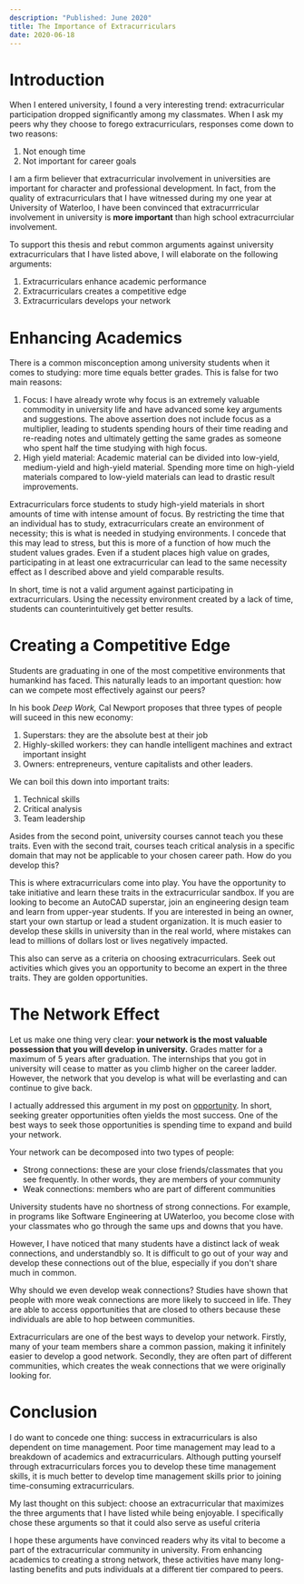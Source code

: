 ```yaml
---
description: "Published: June 2020"
title: The Importance of Extracurriculars
date: 2020-06-18
---
```

# Introduction

When I entered university, I found a very interesting trend: extracurricular participation dropped significantly among my classmates. When I ask my peers why they choose to forego extracurriculars, responses come down to two reasons:

1. Not enough time
2. Not important for career goals

I am a firm believer that extracurricular involvement in universities are important for character and professional development. In fact, from the quality of extracurriculars that I have witnessed during my one year at University of Waterloo, I have been convinced that extracurrricular involvement in university is **more important** than high school extracurrciular involvement.

To support this thesis and rebut common arguments against university extracurriculars that I have listed above, I will elaborate on the following arguments:

1. Extracurriculars enhance academic performance
2. Extracurriculars creates a competitive edge
3. Extracurriculars develops your network

# Enhancing Academics

There is a common misconception among university students when it comes to studying: more time equals better grades. This is false for two main reasons:

1. Focus: I have already wrote why focus is an extremely valuable commodity in university life and have advanced some key arguments and suggestions. The above assertion does not include focus as a multiplier, leading to students spending hours of their time reading and re-reading notes and ultimately getting the same grades as someone who spent half the time studying with high focus.
2. High yield material: Academic material can be divided into low-yield, medium-yield and high-yield material. Spending more time on high-yield materials compared to low-yield materials can lead to drastic result improvements.

Extracurriculars force students to study high-yield materials in short amounts of time with intense amount of focus. By restricting the time that an individual has to study, extracurriculars create an environment of necessity; this is what is needed in studying environments. I concede that this may lead to stress, but this is more of a function of how much the student values grades. Even if a student places high value on grades, participating in at least one extracurricular can lead to the same necessity effect as I described above and yield comparable results.

In short, time is not a valid argument against participating in extracurriculars. Using the necessity environment created by a lack of time, students can counterintuitively get better results.

# Creating a Competitive Edge

Students are graduating in one of the most competitive environments that humankind has faced. This naturally leads to an important question: how can we compete most effectively against our peers?

In his book _Deep Work,_ Cal Newport proposes that three types of people will suceed in this new economy:

1. Superstars: they are the absolute best at their job
2. Highly-skilled workers: they can handle intelligent machines and extract important insight
3. Owners: entrepreneurs, venture capitalists and other leaders.

We can boil this down into important traits:

1. Technical skills
2. Critical analysis
3. Team leadership

Asides from the second point, university courses cannot teach you these traits. Even with the second trait, courses teach critical analysis in a specific domain that may not be applicable to your chosen career path. How do you develop this?

This is where extracurriculars come into play. You have the opportunity to take initiative and learn these traits in the extracurricular sandbox. If you are looking to become an AutoCAD superstar, join an engineering design team and learn from upper-year students. If you are interested in being an owner, start your own startup or lead a student organization. It is much easier to develop these skills in university than in the real world, where mistakes can lead to millions of dollars lost or lives negatively impacted.

This also can serve as a criteria on choosing extracurriculars. Seek out activities which gives you an opportunity to become an expert in the three traits. They are golden opportunities.

# The Network Effect

Let us make one thing very clear: **your network is the most valuable possession that you will develop in university.** Grades matter for a maximum of 5 years after graduation. The internships that you got in university will cease to matter as you climb higher on the career ladder. However, the network that you develop is what will be everlasting and can continue to give back.

I actually addressed this argument in my post on [opportunity](https://aaronabraham311.gitbook.io/aaron-s-thoughts/miscellaneous/opportunity-the-biggest-criteria-for-an-excellent-university). In short, seeking greater opportunities often yields the most success. One of the best ways to seek those opportunities is spending time to expand and build your network.

Your network can be decomposed into two types of people:

* Strong connections: these are your close friends/classmates that you see frequently. In other words, they are members of your community
* Weak connections: members who are part of different communities

University students have no shortness of strong connections. For example, in programs like Software Engineering at UWaterloo, you become close with your classmates who go through the same ups and downs that you have.

However, I have noticed that many students have a distinct lack of weak connections, and understandbly so. It is difficult to go out of your way and develop these connections out of the blue, especially if you don't share much in common.

Why should we even develop weak connections? Studies have shown that people with more weak connections are more likely to succeed in life. They are able to access opportunities that are closed to others because these individuals are able to hop between communities.

Extracurriculars are one of the best ways to develop your network. Firstly, many of your team members share a common passion, making it infinitely easier to develop a good network. Secondly, they are often part of different communities, which creates the weak connections that we were originally looking for.

# Conclusion

I do want to concede one thing: success in extracurriculars is also dependent on time management. Poor time management may lead to a breakdown of academics and extracurriculars. Although putting yourself through extracurriculars forces you to develop these time management skills, it is much better to develop time management skills prior to joining time-consuming extracurriculars.

My last thought on this subject: choose an extracurricular that maximizes the three arguments that I have listed while being enjoyable. I specifically chose these arguments so that it could also serve as useful criteria

I hope these arguments have convinced readers why its vital to become a part of the extracurricular community in university. From enhancing academics to creating a strong network, these activities have many long-lasting benefits and puts individuals at a different tier compared to peers.
